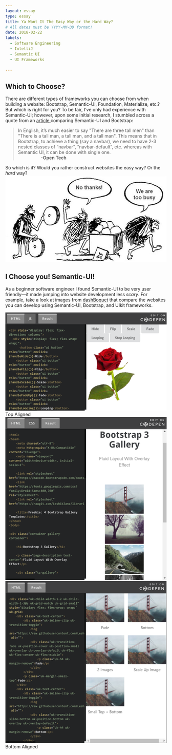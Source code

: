 ```yaml
---
layout: essay
type: essay
title: Ya Want It The Easy Way or the Hard Way?
# All dates must be YYYY-MM-DD format!
date: 2018-02-22
labels:
  - Software Engineering
  - IntelliJ
  - Semantic UI
  - UI Frameworks

---
```

## Which to Choose?
There are different types of frameworks you can choose from when building a website: Bootstrap, Semantic-UI, Foundation, Materialize, etc.? But which is right for you? To be fair, I’ve only had experience with Semantic-UI; however, upon some initial research, I stumbled across a quote from an <a href="http://opntec.org/choosing-semantic-ui-over-bootstrap-for-the-open-event-front-end/">article </a> comparing Semantic-UI and Bootstrap: 

>In English, it’s much easier to say "There are three tall men" than "There is a tall man, a tall man, and a tall man". This means that in Bootstrap, to achieve a thing (say a navbar), we need to have 2-3 nested classes of “navbar”, ”navbar-default”, etc. whereas with Semantic UI, it can be done with single one.  
&nbsp;&nbsp;&nbsp;&nbsp;&nbsp;&nbsp;&nbsp;&nbsp;&nbsp;&nbsp;&nbsp;&nbsp;&nbsp;&nbsp;&nbsp;&nbsp;&nbsp;&nbsp;**-Open Tech**

So which is it? Would you rather construct websites the easy way? Or the *hard* way?
<img class="ui centered large image" max-height="300" max-width="350" src="../images/caveman-too-busy.jpg">

## I Choose you! Semantic-UI!
As a beginner software engineer I found Semantic-UI to be very user friendly—it made jumping into website development less *scary*. For example, take a look at images from <a href="https://dashbouquet.com/blog/web-development/top-5-most-popular-css-frameworks-that-you-should-pay-attention-to-in-2017#contacts">dashBoquet</a> that compare the websites you can develop using Semantic-UI, Bootstrap, and UIkit frameworks.

<img class="ui top aligned tiny image" src="/images/SemanticUI.PNG">
<span>Top Aligned</span> <img class="ui middle aligned tiny image" src="/images/BootStrap.PNG"> <img class="ui bottom aligned tiny image" src="/images/UIkit.PNG">
<span>Bottom Aligned</span>



